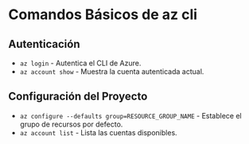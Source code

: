 # Comandos Básicos de az cli

## Autenticación
- `az login` - Autentica el CLI de Azure.
- `az account show` - Muestra la cuenta autenticada actual.

## Configuración del Proyecto
- `az configure --defaults group=RESOURCE_GROUP_NAME` - Establece el grupo de recursos por defecto.
- `az account list` - Lista las cuentas disponibles.